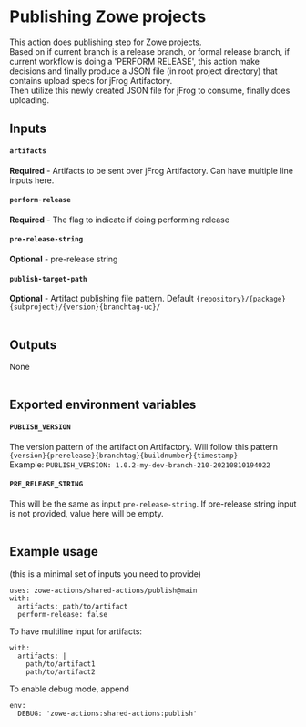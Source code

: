 # Publishing Zowe projects

This action does publishing step for Zowe projects.\
Based on if current branch is a release branch, or formal release branch, if current workflow is doing a 'PERFORM RELEASE', this action make decisions and finally produce a JSON file (in root project directory) that contains upload specs for jFrog Artifactory. \
Then utilize this newly created JSON file for jFrog to consume, finally does uploading.
<br />

## Inputs
#### `artifacts`
**Required** - Artifacts to be sent over jFrog Artifactory. Can have multiple line inputs here.
#### `perform-release`
**Required** - The flag to indicate if doing performing release
#### `pre-release-string`
**Optional** - pre-release string
#### `publish-target-path`
**Optional** - Artifact publishing file pattern. Default `{repository}/{package}{subproject}/{version}{branchtag-uc}/`
<br /><br />

## Outputs
None
<br /><br />

## Exported environment variables 
#### `PUBLISH_VERSION`
The version pattern of the artifact on Artifactory. Will follow this pattern `{version}{prerelease}{branchtag}{buildnumber}{timestamp}`\
Example: `PUBLISH_VERSION: 1.0.2-my-dev-branch-210-20210810194022`
#### `PRE_RELEASE_STRING`
This will be the same as input `pre-release-string`. If pre-release string input is not provided, value here will be empty.
<br /><br />

## Example usage
(this is a minimal set of inputs you need to provide)
```
uses: zowe-actions/shared-actions/publish@main
with:
  artifacts: path/to/artifact
  perform-release: false
```
To have multiline input for artifacts:
```
with:
  artifacts: |
    path/to/artifact1
    path/to/artifact2
```
To enable debug mode, append
```
env:
  DEBUG: 'zowe-actions:shared-actions:publish'
```
